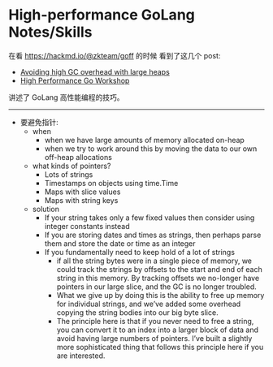 # High-performance GoLang Notes/Skills

在看 https://hackmd.io/@zkteam/goff 的时候 看到了这几个 post:

+ [Avoiding high GC overhead with large heaps](https://blog.gopheracademy.com/advent-2018/avoid-gc-overhead-large-heaps/)
+ [High Performance Go Workshop](https://dave.cheney.net/high-performance-go-workshop/gophercon-2019.html)

讲述了 GoLang 高性能编程的技巧。

---

+ 要避免指针:
    * when
        - when we have large amounts of memory allocated on-heap
        - when we try to work around this by moving the data to our own off-heap allocations
    * what kinds of pointers?
        - Lots of strings
        - Timestamps on objects using time.Time
        - Maps with slice values
        - Maps with string keys
    * solution
        - If your string takes only a few fixed values then consider using integer constants instead
        - If you are storing dates and times as strings, then perhaps parse them and store the date or time as an integer
        - If you fundamentally need to keep hold of a lot of strings
            + if all the string bytes were in a single piece of memory, we could track the strings by offsets to the start and end of each string in this memory. By tracking offsets we no-longer have pointers in our large slice, and the GC is no longer troubled.
            + What we give up by doing this is the ability to free up memory for individual strings, and we’ve added some overhead copying the string bodies into our big byte slice.
            + The principle here is that if you never need to free a string, you can convert it to an index into a larger block of data and avoid having large numbers of pointers. I’ve built a slightly more sophisticated thing that follows this principle here if you are interested.